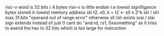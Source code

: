 risc-v word is 32 bits / 4 bytes
risv-v is little endian i.e lowest signifigance bytes stored in lowest memory address
slii t2, s0, k = t2 <- s0 x 2^k
slii / slri max 31 bits "operand out of range error" otherwise
sll /slr exists
srai / slai sign extends instead of just 0
cant do "and rd, rs1, 0xsomething" as it tries to exend the hex to 32 bits which is too large for instruction